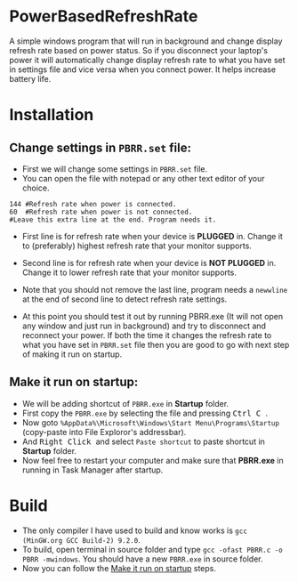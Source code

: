 # PowerBasedRefreshRate
A simple windows program that will run in background and change display refresh rate based on power status. So if you disconnect your laptop's power it will automatically change display refresh rate to what you have set in settings file and vice versa when you connect power. It helps increase battery life.


# Installation
## Change settings in `PBRR.set` file:
* First we will change some settings in ``PBRR.set`` file.
* You can open the file with notepad or any other text editor of your choice.
```
144 #Refresh rate when power is connected.
60  #Refresh rate when power is not connected.
#Leave this extra line at the end. Program needs it.
```
* First line is for refresh rate when your device is **PLUGGED** in. Change it to (preferably) highest refresh rate that your monitor supports.
* Second line is for refresh rate when your device is **NOT PLUGGED** in. Change it to lower refresh rate that your monitor supports.
* Note that you should not remove the last line, program needs a ``newwline`` at the end of second line to detect refresh rate settings.

* At this point you should test it out by running PBRR.exe (It will not open any window and just run in background) and try to disconnect and reconnect your power. If both the time it changes the refresh rate to what you have set in ``PBRR.set`` file then you are good to go with next step of making it run on startup.

## Make it run on startup:
* We will be adding shortcut of ``PBRR.exe`` in **Startup** folder.
* First copy the ``PBRR.exe`` by selecting the file and pressing <kbd> Ctrl C </kbd>.
* Now goto ``%AppData%\Microsoft\Windows\Start Menu\Programs\Startup`` (copy-paste into File Exploror's addressbar).
* And <kbd> Right Click </kbd> and select ``Paste shortcut`` to paste shortcut in **Startup** folder.
* Now feel free to restart your computer and make sure that **PBRR.exe** in running in Task Manager after startup.


# Build
* The only compiler I have used to build and know works is ``gcc (MinGW.org GCC Build-2) 9.2.0``.
* To build, open terminal in source folder and type ``gcc -ofast PBRR.c -o PBRR -mwindows``. You should have a new ``PBRR.exe`` in source folder.
* Now you can follow the [Make it run on startup](#make-it-run-on-startup) steps.

